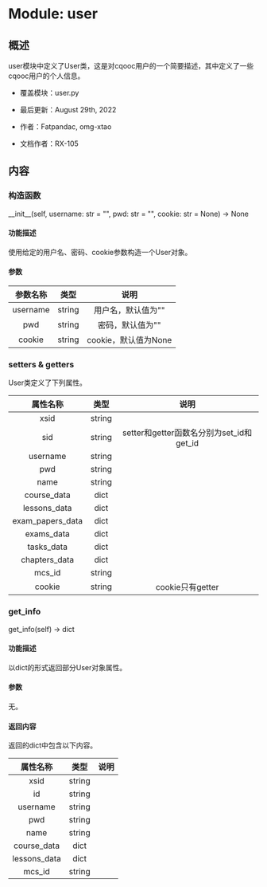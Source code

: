 # Module: user

## 概述

user模块中定义了User类，这是对cqooc用户的一个简要描述，其中定义了一些cqooc用户的个人信息。

 - 覆盖模块：user.py

 - 最后更新：August 29th, 2022

 - 作者：Fatpandac, omg-xtao

 - 文档作者：RX-105

## 内容

### 构造函数

\_\_init\_\_(self, username: str = "", pwd: str = "", cookie: str = None) -> None

#### 功能描述

使用给定的用户名、密码、cookie参数构造一个User对象。

#### 参数

|参数名称|类型|说明|
| :-: | :-: | :-: |
|username|string|用户名，默认值为""|
|pwd|string|密码，默认值为""|
|cookie|string|cookie，默认值为None|

### setters & getters

User类定义了下列属性。

|属性名称|类型|说明|
| :-: | :-: | :-: |
|xsid|string||
|sid|string|setter和getter函数名分别为set_id和get_id|
|username|string||
|pwd|string||
|name|string||
|course_data|dict||
|lessons_data|dict||
|exam_papers_data|dict||
|exams_data|dict||
|tasks_data|dict||
|chapters_data|dict||
|mcs_id|string||
|cookie|string|cookie只有getter|

### get_info

get_info(self) -> dict

#### 功能描述

以dict的形式返回部分User对象属性。

#### 参数

无。

#### 返回内容

返回的dict中包含以下内容。

|属性名称|类型|说明|
| :-: | :-: | :-: |
|xsid|string||
|id|string||
|username|string||
|pwd|string||
|name|string||
|course_data|dict||
|lessons_data|dict||
|mcs_id|string||
